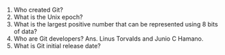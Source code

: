 1) Who created Git?
2) What is the Unix epoch?
3) What is the largest positive number that can be represented using 8 bits of data?
4) Who are Git developers?
Ans. Linus Torvalds and Junio C Hamano.
5) What is Git initial release date?